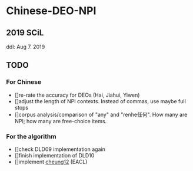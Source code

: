 # Chinese-DEO-NPI

## 2019 SCiL

ddl: Aug 7. 2019

## TODO

### For Chinese

- []re-rate the accuracy for DEOs (Hai, Jiahui, Yiwen)
- []adjust the length of NPI contexts. Instead of commas, use maybe full stops
- []corpus analysis/comparison of "any" and "renhe任何". How many are NPI; how many are free-choice items. 

### For the algorithm

- []check DLD09 implementation again
- []finish implementation of DLD10
- []implement [cheung12](http://www.cs.toronto.edu/~jcheung/papers/deo_eacl2012.pdf) (EACL)



